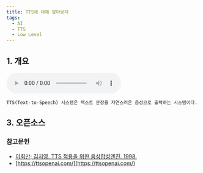 ```yaml
---
title: TTS에 대해 알아보자
tags:
  - AI
  - TTS
  - Low Level
---
```


## 1. 개요

<audio controls>
  <source src="../sound/2025-06-25-tts.mp3" type="audio/mpeg"/>
</audio>

```
TTS(Text-to-Speech) 시스템은 텍스트 문장을 자연스러운 음성으로 출력하는 시스템이다.
```



## 3. 오픈소스



### 참고문헌

* [이회만; 김지영. TTS 적용을 위한 음성합성엔진. 1998.](https://scienceon.kisti.re.kr/srch/selectPORSrchArticle.do?cn=JAKO199811920612199)
* [https://ttsopenai.com/](https://ttsopenai.com/)